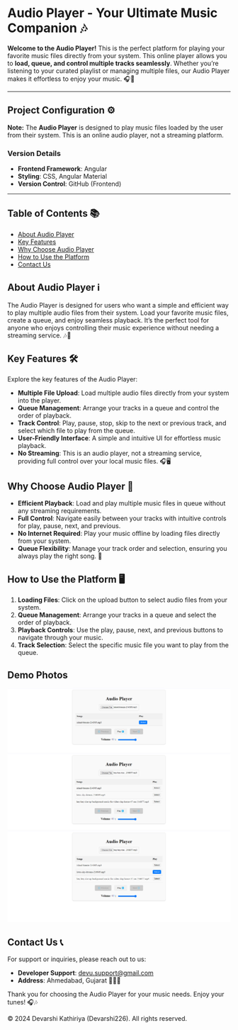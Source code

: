 # Audio Player - Your Ultimate Music Companion 🎶

**Welcome to the Audio Player!** This is the perfect platform for playing your favorite music files directly from your system. This online player allows you to **load, queue, and control multiple tracks seamlessly**. Whether you’re listening to your curated playlist or managing multiple files, our Audio Player makes it effortless to enjoy your music. 🎧🎵

---

## Project Configuration ⚙️

**Note:** The **Audio Player** is designed to play music files loaded by the user from their system. This is an online audio player, not a streaming platform.

### Version Details
- **Frontend Framework**: Angular
- **Styling**: CSS, Angular Material
- **Version Control**: GitHub (Frontend)

---
## Table of Contents 📚

- [About Audio Player](#about-audio-player)
- [Key Features](#key-features)
- [Why Choose Audio Player](#why-choose-audio-player)
- [How to Use the Platform](#how-to-use-the-platform)
- [Contact Us](#contact-us)

## About Audio Player ℹ️

The Audio Player is designed for users who want a simple and efficient way to play multiple audio files from their system. Load your favorite music files, create a queue, and enjoy seamless playback. It’s the perfect tool for anyone who enjoys controlling their music experience without needing a streaming service. 🎶🎤

## Key Features 🛠️

Explore the key features of the Audio Player:

- **Multiple File Upload**: Load multiple audio files directly from your system into the player.
- **Queue Management**: Arrange your tracks in a queue and control the order of playback.
- **Track Control**: Play, pause, stop, skip to the next or previous track, and select which file to play from the queue.
- **User-Friendly Interface**: A simple and intuitive UI for effortless music playback.
- **No Streaming**: This is an audio player, not a streaming service, providing full control over your local music files. 🎧🖥️

## Why Choose Audio Player 🌟

- **Efficient Playback**: Load and play multiple music files in queue without any streaming requirements.
- **Full Control**: Navigate easily between your tracks with intuitive controls for play, pause, next, and previous.
- **No Internet Required**: Play your music offline by loading files directly from your system.
- **Queue Flexibility**: Manage your track order and selection, ensuring you always play the right song. 🎵

## How to Use the Platform 🖥️

1. **Loading Files**: Click on the upload button to select audio files from your system.
2. **Queue Management**: Arrange your tracks in a queue and select the order of playback.
3. **Playback Controls**: Use the play, pause, next, and previous buttons to navigate through your music.
4. **Track Selection**: Select the specific music file you want to play from the queue.

## Demo Photos

![homepage](https://github.com/Devarshi226/Angular-Audio-Player/blob/0917cd8c5154bdc191bf56835bd705a6cca76be4/src/assets/Screen-shot/audio1.png)
![MultiSelect](https://github.com/Devarshi226/Angular-Audio-Player/blob/0917cd8c5154bdc191bf56835bd705a6cca76be4/src/assets/Screen-shot/multi-audio.png)
![Next-previu](https://github.com/Devarshi226/Angular-Audio-Player/blob/0917cd8c5154bdc191bf56835bd705a6cca76be4/src/assets/Screen-shot/select-audio.png)



## Contact Us 📞

For support or inquiries, please reach out to us:

- **Developer Support**: [devu.support@gmail.com](mailto:devu.support@gmail.com)
- **Address**: Ahmedabad, Gujarat 📮📞🏢

Thank you for choosing the Audio Player for your music needs. Enjoy your tunes! 🎧🎶

© 2024 Devarshi Kathiriya (Devarshi226). All rights reserved.
